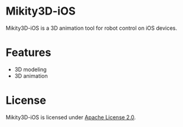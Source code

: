Mikity3D-iOS
===================
Mikity3D-iOS is a 3D animation tool for robot control on iOS devices.

Features
=========
* 3D modeling
* 3D animation

License
========
Mikity3D-iOS is licensed under [Apache License 2.0](http://www.apache.org/licenses/LICENSE-2.0.html).

